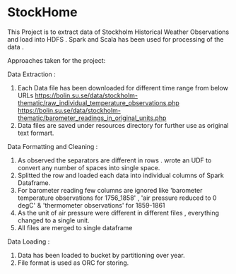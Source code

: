 # StockHome
This Project is to extract data of Stockholm Historical Weather Observations and load into HDFS . Spark and Scala has been used for processing of the data .

Approaches taken for the project:

Data Extraction :
1. Each Data file has been downloaded for different time range from below URLs
https://bolin.su.se/data/stockholm-thematic/raw_individual_temperature_observations.php
https://bolin.su.se/data/stockholm-thematic/barometer_readings_in_original_units.php
2. Data files are saved under resources directory for further use as original text formart.

Data Formatting and Cleaning :
1. As observed the separators are different in rows . wrote an UDF to convert any number of spaces into single space.
2. Splitted the row and loaded each data into individual columns of Spark Dataframe.
3. For barometer reading few columns are ignored like 'barometer temperature observations for 1756_1858' , 'air pressure reduced to 0 degC' & 'thermometer observations' for 1859-1861
4. As the unit of air pressure were different in different files , everything changed to a single unit.
5. All files are merged to single dataframe


Data Loading :
1. Data has been loaded to bucket by partitioning over year.
2. File format is used as ORC for storing.



